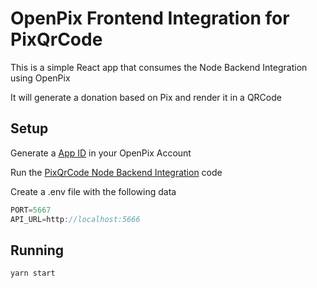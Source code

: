 # OpenPix Frontend Integration for PixQrCode

This is a simple React app that consumes the Node Backend Integration using OpenPix

It will generate a donation based on Pix and render it in a QRCode

## Setup
Generate a [App ID](https://developers.openpix.com.br/docs/plugin/app-id) in your OpenPix Account

Run the [PixQrCode Node Backend Integration](https://github.com/Open-Pix/pixqrcode-node-backend-integration) code

Create a .env file with the following data

```jsx
PORT=5667
API_URL=http://localhost:5666
```

## Running

```jsx
yarn start
```

